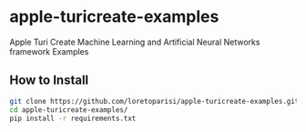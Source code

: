 # apple-turicreate-examples
Apple Turi Create Machine Learning and Artificial Neural Networks framework Examples

## How to Install
```bash
git clone https://github.com/loretoparisi/apple-turicreate-examples.git
cd apple-turicreate-examples/
pip install -r requirements.txt
